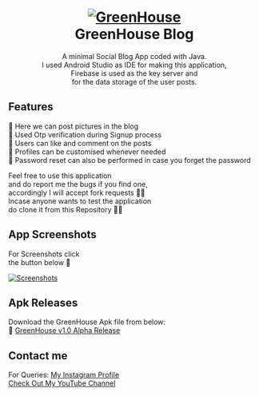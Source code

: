 <h1 align="center">
  <br>
  <a href="https://github.com/utsanjan/GreenHouse">
  <img src="https://1.bp.blogspot.com/-t3WFjSryxUc/YD8_JGwEfcI/AAAAAAAAbZc/T9ueL13SzGYar40mb-aie3lJ74Vjn0NYACLcBGAsYHQ/s200/__launcher_icon.png"
  alt="GreenHouse">
  </a><br>
  GreenHouse Blog
  <br>
</h1>


<p align="center">A minimal Social Blog App coded with Java.<br>
I used Android Studio as IDE for making this application,<br>
Firebase is used as the key server and<br>
for the data storage of the user posts.</p>
 
## Features

🔸 Here we can post pictures in the blog<br>
🔸 Used Otp verification during Signup process<br>
🔸 Users can like and comment on the posts<br>
🔸 Profiles can be customised whenever needed<br>
🔸 Password reset can also be performed in case you forget the password<br>

Feel free to use this application
<br>and do report me the bugs if you find one,
<br>accordingly I will accept fork requests ✌🏻
<br>Incase anyone wants to test the application
<br>do clone it from this Repository 👍🏻 <br>

## App Screenshots

For Screenshots click
<br>the button below 🔻

<a href="https://www.facebook.com/photo?fbid=1198653947178402&set=pcb.1198654260511704"><img alt="Screenshots" title="Screenshots" src="https://1.bp.blogspot.com/-T1y0oWq5nIE/YEGpMAq7ebI/AAAAAAAAbfc/Wjlnp6UTm8EEdXMHeNN5CBieBUzCF6XuACLcBGAsYHQ/s16000/ss.png"/></a>

## Apk Releases

Download the GreenHouse Apk file from below:<br>
🔗 [GreenHouse v1.0 Alpha Release](https://github.com/utsanjan/GreenHouse/releases/download/alpha-v1.0/GreenHouse_release-v1.0_Alpha.apk)

## Contact me  

For Queries: [My Instagram Profile](https://www.instagram.com/utsanjan/)  
[Check Out My YouTube Channel](https://www.youtube.com/DopeSatan)
